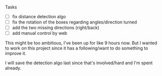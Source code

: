 Tasks

- [ ] fix distance detection algo
- [ ] fix the rotation of the boxes regarding angles/direction turned
- [ ] add the two missing directions (right/back)
- [ ] add manual control by web

This might be too ambitious, I've been up for like 9 hours now. But I wanted to work on this project since it has a following/want to do something to improve it.

I will save the detection algo last since that's involved/hard and I'm spent already.

